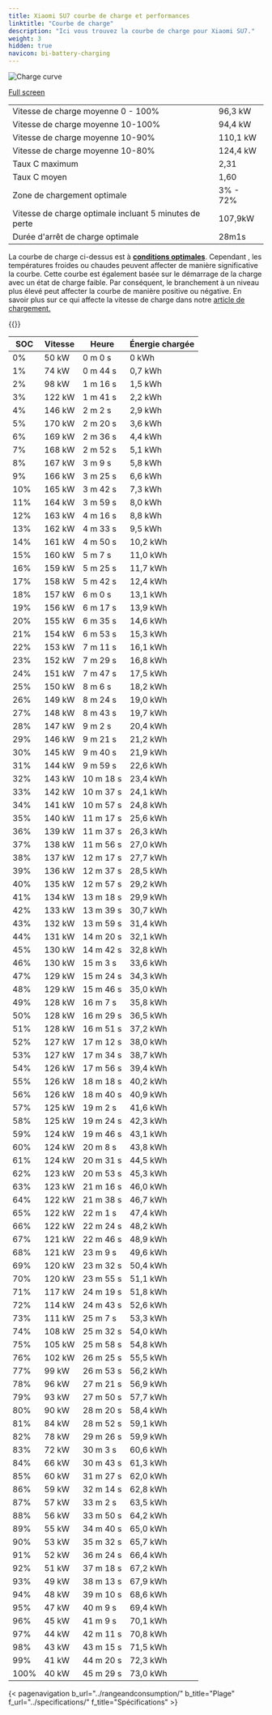 ```yaml
---
title: Xiaomi SU7 courbe de charge et performances
linktitle: "Courbe de charge"
description: "Ici vous trouvez la courbe de charge pour Xiaomi SU7."
weight: 3
hidden: true
navicon: bi-battery-charging
---
```

<!-- markdownlint-disable MD033 -->
<img src="/images/models/xiaomi/su7/su7/chargingcurve.svg" alt="Charge curve" class="img-fluid">

[Full screen](/images/models/xiaomi/su7/su7/chargingcurve.svg)


<table class="table table-striped border">
<tbody>
<tr>
<td>Vitesse de charge moyenne 0 - 100%</td><td>96,3 kW</td>
</tr>
<tr>
<td>Vitesse de charge moyenne 10-100%</td><td>94,4 kW</td>
</tr>
<tr>
<td>Vitesse de charge moyenne 10-90%</td><td>110,1 kW</td>
</tr>
<tr>
<td>Vitesse de charge moyenne 10-80%</td><td>124,4 kW</td>
</tr>
<tr>
<td>Taux C maximum</td><td>2,31</td>
</tr>
<tr>
<td>Taux C moyen</td><td>1,60</td>
</tr>
<tr>
<td>Zone de chargement optimale</td><td>3% - 72%</td>
</tr>
<tr>
<td>Vitesse de charge optimale incluant 5 minutes de perte</td><td>107,9kW</td>
</tr>
<tr>
<td>Durée d'arrêt de charge optimale</td><td>28m1s</td>
</tr>
</tbody>
</table>


La courbe de charge ci-dessus est à **[conditions optimales](../../../../../technology/battery/charging/#temperature)**. Cependant , les températures froides ou chaudes peuvent affecter de manière significative la courbe. Cette courbe est également basée sur le démarrage de la charge avec un état de charge faible. Par conséquent, le branchement à un niveau plus élevé peut affecter la courbe de manière positive ou négative. En savoir plus sur ce qui affecte la vitesse de charge dans notre [article de chargement.](../../../../../technology/battery/charging/)


{{<evkxdisplayaddarticle />}}
<table class="table table-striped border">
<thead>
<tr><th>SOC</th><th>Vitesse</th><th>Heure</th><th>Énergie chargée</th></tr>
</thead>
<tbody>
<tr>
<td>0%</td><td>50 kW</td><td> 0 m 0 s </td><td>0 kWh </td>
</tr>
<tr>
<td>1%</td><td>74 kW</td><td> 0 m 44 s </td><td>0,7 kWh </td>
</tr>
<tr>
<td>2%</td><td>98 kW</td><td> 1 m 16 s </td><td>1,5 kWh </td>
</tr>
<tr>
<td>3%</td><td>122 kW</td><td> 1 m 41 s </td><td>2,2 kWh </td>
</tr>
<tr>
<td>4%</td><td>146 kW</td><td> 2 m 2 s </td><td>2,9 kWh </td>
</tr>
<tr>
<td>5%</td><td>170 kW</td><td> 2 m 20 s </td><td>3,6 kWh </td>
</tr>
<tr>
<td>6%</td><td>169 kW</td><td> 2 m 36 s </td><td>4,4 kWh </td>
</tr>
<tr>
<td>7%</td><td>168 kW</td><td> 2 m 52 s </td><td>5,1 kWh </td>
</tr>
<tr>
<td>8%</td><td>167 kW</td><td> 3 m 9 s </td><td>5,8 kWh </td>
</tr>
<tr>
<td>9%</td><td>166 kW</td><td> 3 m 25 s </td><td>6,6 kWh </td>
</tr>
<tr>
<td>10%</td><td>165 kW</td><td> 3 m 42 s </td><td>7,3 kWh </td>
</tr>
<tr>
<td>11%</td><td>164 kW</td><td> 3 m 59 s </td><td>8,0 kWh </td>
</tr>
<tr>
<td>12%</td><td>163 kW</td><td> 4 m 16 s </td><td>8,8 kWh </td>
</tr>
<tr>
<td>13%</td><td>162 kW</td><td> 4 m 33 s </td><td>9,5 kWh </td>
</tr>
<tr>
<td>14%</td><td>161 kW</td><td> 4 m 50 s </td><td>10,2 kWh </td>
</tr>
<tr>
<td>15%</td><td>160 kW</td><td> 5 m 7 s </td><td>11,0 kWh </td>
</tr>
<tr>
<td>16%</td><td>159 kW</td><td> 5 m 25 s </td><td>11,7 kWh </td>
</tr>
<tr>
<td>17%</td><td>158 kW</td><td> 5 m 42 s </td><td>12,4 kWh </td>
</tr>
<tr>
<td>18%</td><td>157 kW</td><td> 6 m 0 s </td><td>13,1 kWh </td>
</tr>
<tr>
<td>19%</td><td>156 kW</td><td> 6 m 17 s </td><td>13,9 kWh </td>
</tr>
<tr>
<td>20%</td><td>155 kW</td><td> 6 m 35 s </td><td>14,6 kWh </td>
</tr>
<tr>
<td>21%</td><td>154 kW</td><td> 6 m 53 s </td><td>15,3 kWh </td>
</tr>
<tr>
<td>22%</td><td>153 kW</td><td> 7 m 11 s </td><td>16,1 kWh </td>
</tr>
<tr>
<td>23%</td><td>152 kW</td><td> 7 m 29 s </td><td>16,8 kWh </td>
</tr>
<tr>
<td>24%</td><td>151 kW</td><td> 7 m 47 s </td><td>17,5 kWh </td>
</tr>
<tr>
<td>25%</td><td>150 kW</td><td> 8 m 6 s </td><td>18,2 kWh </td>
</tr>
<tr>
<td>26%</td><td>149 kW</td><td> 8 m 24 s </td><td>19,0 kWh </td>
</tr>
<tr>
<td>27%</td><td>148 kW</td><td> 8 m 43 s </td><td>19,7 kWh </td>
</tr>
<tr>
<td>28%</td><td>147 kW</td><td> 9 m 2 s </td><td>20,4 kWh </td>
</tr>
<tr>
<td>29%</td><td>146 kW</td><td> 9 m 21 s </td><td>21,2 kWh </td>
</tr>
<tr>
<td>30%</td><td>145 kW</td><td> 9 m 40 s </td><td>21,9 kWh </td>
</tr>
<tr>
<td>31%</td><td>144 kW</td><td> 9 m 59 s </td><td>22,6 kWh </td>
</tr>
<tr>
<td>32%</td><td>143 kW</td><td> 10 m 18 s </td><td>23,4 kWh </td>
</tr>
<tr>
<td>33%</td><td>142 kW</td><td> 10 m 37 s </td><td>24,1 kWh </td>
</tr>
<tr>
<td>34%</td><td>141 kW</td><td> 10 m 57 s </td><td>24,8 kWh </td>
</tr>
<tr>
<td>35%</td><td>140 kW</td><td> 11 m 17 s </td><td>25,6 kWh </td>
</tr>
<tr>
<td>36%</td><td>139 kW</td><td> 11 m 37 s </td><td>26,3 kWh </td>
</tr>
<tr>
<td>37%</td><td>138 kW</td><td> 11 m 56 s </td><td>27,0 kWh </td>
</tr>
<tr>
<td>38%</td><td>137 kW</td><td> 12 m 17 s </td><td>27,7 kWh </td>
</tr>
<tr>
<td>39%</td><td>136 kW</td><td> 12 m 37 s </td><td>28,5 kWh </td>
</tr>
<tr>
<td>40%</td><td>135 kW</td><td> 12 m 57 s </td><td>29,2 kWh </td>
</tr>
<tr>
<td>41%</td><td>134 kW</td><td> 13 m 18 s </td><td>29,9 kWh </td>
</tr>
<tr>
<td>42%</td><td>133 kW</td><td> 13 m 39 s </td><td>30,7 kWh </td>
</tr>
<tr>
<td>43%</td><td>132 kW</td><td> 13 m 59 s </td><td>31,4 kWh </td>
</tr>
<tr>
<td>44%</td><td>131 kW</td><td> 14 m 20 s </td><td>32,1 kWh </td>
</tr>
<tr>
<td>45%</td><td>130 kW</td><td> 14 m 42 s </td><td>32,8 kWh </td>
</tr>
<tr>
<td>46%</td><td>130 kW</td><td> 15 m 3 s </td><td>33,6 kWh </td>
</tr>
<tr>
<td>47%</td><td>129 kW</td><td> 15 m 24 s </td><td>34,3 kWh </td>
</tr>
<tr>
<td>48%</td><td>129 kW</td><td> 15 m 46 s </td><td>35,0 kWh </td>
</tr>
<tr>
<td>49%</td><td>128 kW</td><td> 16 m 7 s </td><td>35,8 kWh </td>
</tr>
<tr>
<td>50%</td><td>128 kW</td><td> 16 m 29 s </td><td>36,5 kWh </td>
</tr>
<tr>
<td>51%</td><td>128 kW</td><td> 16 m 51 s </td><td>37,2 kWh </td>
</tr>
<tr>
<td>52%</td><td>127 kW</td><td> 17 m 12 s </td><td>38,0 kWh </td>
</tr>
<tr>
<td>53%</td><td>127 kW</td><td> 17 m 34 s </td><td>38,7 kWh </td>
</tr>
<tr>
<td>54%</td><td>126 kW</td><td> 17 m 56 s </td><td>39,4 kWh </td>
</tr>
<tr>
<td>55%</td><td>126 kW</td><td> 18 m 18 s </td><td>40,2 kWh </td>
</tr>
<tr>
<td>56%</td><td>126 kW</td><td> 18 m 40 s </td><td>40,9 kWh </td>
</tr>
<tr>
<td>57%</td><td>125 kW</td><td> 19 m 2 s </td><td>41,6 kWh </td>
</tr>
<tr>
<td>58%</td><td>125 kW</td><td> 19 m 24 s </td><td>42,3 kWh </td>
</tr>
<tr>
<td>59%</td><td>124 kW</td><td> 19 m 46 s </td><td>43,1 kWh </td>
</tr>
<tr>
<td>60%</td><td>124 kW</td><td> 20 m 8 s </td><td>43,8 kWh </td>
</tr>
<tr>
<td>61%</td><td>124 kW</td><td> 20 m 31 s </td><td>44,5 kWh </td>
</tr>
<tr>
<td>62%</td><td>123 kW</td><td> 20 m 53 s </td><td>45,3 kWh </td>
</tr>
<tr>
<td>63%</td><td>123 kW</td><td> 21 m 16 s </td><td>46,0 kWh </td>
</tr>
<tr>
<td>64%</td><td>122 kW</td><td> 21 m 38 s </td><td>46,7 kWh </td>
</tr>
<tr>
<td>65%</td><td>122 kW</td><td> 22 m 1 s </td><td>47,4 kWh </td>
</tr>
<tr>
<td>66%</td><td>122 kW</td><td> 22 m 24 s </td><td>48,2 kWh </td>
</tr>
<tr>
<td>67%</td><td>121 kW</td><td> 22 m 46 s </td><td>48,9 kWh </td>
</tr>
<tr>
<td>68%</td><td>121 kW</td><td> 23 m 9 s </td><td>49,6 kWh </td>
</tr>
<tr>
<td>69%</td><td>120 kW</td><td> 23 m 32 s </td><td>50,4 kWh </td>
</tr>
<tr>
<td>70%</td><td>120 kW</td><td> 23 m 55 s </td><td>51,1 kWh </td>
</tr>
<tr>
<td>71%</td><td>117 kW</td><td> 24 m 19 s </td><td>51,8 kWh </td>
</tr>
<tr>
<td>72%</td><td>114 kW</td><td> 24 m 43 s </td><td>52,6 kWh </td>
</tr>
<tr>
<td>73%</td><td>111 kW</td><td> 25 m 7 s </td><td>53,3 kWh </td>
</tr>
<tr>
<td>74%</td><td>108 kW</td><td> 25 m 32 s </td><td>54,0 kWh </td>
</tr>
<tr>
<td>75%</td><td>105 kW</td><td> 25 m 58 s </td><td>54,8 kWh </td>
</tr>
<tr>
<td>76%</td><td>102 kW</td><td> 26 m 25 s </td><td>55,5 kWh </td>
</tr>
<tr>
<td>77%</td><td>99 kW</td><td> 26 m 53 s </td><td>56,2 kWh </td>
</tr>
<tr>
<td>78%</td><td>96 kW</td><td> 27 m 21 s </td><td>56,9 kWh </td>
</tr>
<tr>
<td>79%</td><td>93 kW</td><td> 27 m 50 s </td><td>57,7 kWh </td>
</tr>
<tr>
<td>80%</td><td>90 kW</td><td> 28 m 20 s </td><td>58,4 kWh </td>
</tr>
<tr>
<td>81%</td><td>84 kW</td><td> 28 m 52 s </td><td>59,1 kWh </td>
</tr>
<tr>
<td>82%</td><td>78 kW</td><td> 29 m 26 s </td><td>59,9 kWh </td>
</tr>
<tr>
<td>83%</td><td>72 kW</td><td> 30 m 3 s </td><td>60,6 kWh </td>
</tr>
<tr>
<td>84%</td><td>66 kW</td><td> 30 m 43 s </td><td>61,3 kWh </td>
</tr>
<tr>
<td>85%</td><td>60 kW</td><td> 31 m 27 s </td><td>62,0 kWh </td>
</tr>
<tr>
<td>86%</td><td>59 kW</td><td> 32 m 14 s </td><td>62,8 kWh </td>
</tr>
<tr>
<td>87%</td><td>57 kW</td><td> 33 m 2 s </td><td>63,5 kWh </td>
</tr>
<tr>
<td>88%</td><td>56 kW</td><td> 33 m 50 s </td><td>64,2 kWh </td>
</tr>
<tr>
<td>89%</td><td>55 kW</td><td> 34 m 40 s </td><td>65,0 kWh </td>
</tr>
<tr>
<td>90%</td><td>53 kW</td><td> 35 m 32 s </td><td>65,7 kWh </td>
</tr>
<tr>
<td>91%</td><td>52 kW</td><td> 36 m 24 s </td><td>66,4 kWh </td>
</tr>
<tr>
<td>92%</td><td>51 kW</td><td> 37 m 18 s </td><td>67,2 kWh </td>
</tr>
<tr>
<td>93%</td><td>49 kW</td><td> 38 m 13 s </td><td>67,9 kWh </td>
</tr>
<tr>
<td>94%</td><td>48 kW</td><td> 39 m 10 s </td><td>68,6 kWh </td>
</tr>
<tr>
<td>95%</td><td>47 kW</td><td> 40 m 9 s </td><td>69,4 kWh </td>
</tr>
<tr>
<td>96%</td><td>45 kW</td><td> 41 m 9 s </td><td>70,1 kWh </td>
</tr>
<tr>
<td>97%</td><td>44 kW</td><td> 42 m 11 s </td><td>70,8 kWh </td>
</tr>
<tr>
<td>98%</td><td>43 kW</td><td> 43 m 15 s </td><td>71,5 kWh </td>
</tr>
<tr>
<td>99%</td><td>41 kW</td><td> 44 m 20 s </td><td>72,3 kWh </td>
</tr>
<tr>
<td>100%</td><td>40 kW</td><td> 45 m 29 s </td><td>73,0 kWh </td>
</tr>
</tbody>
</table>


{< pagenavigation b_url="../rangeandconsumption/" b_title="Plage" f_url="../specifications/" f_title="Spécifications" >}
